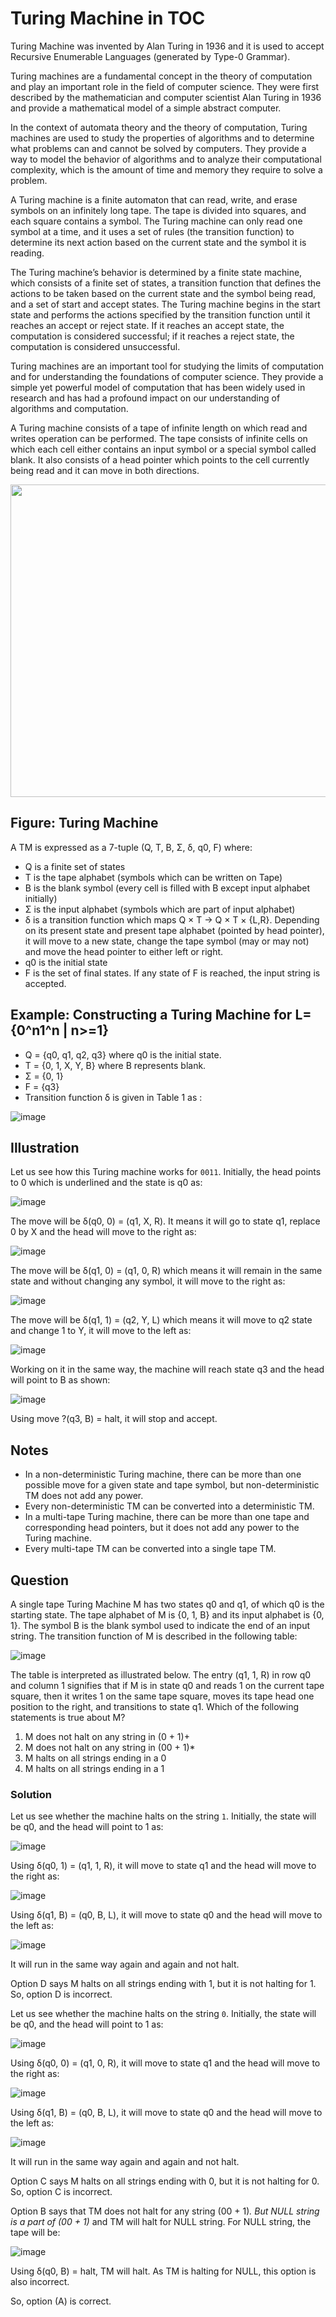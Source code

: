 
# Turing Machine in TOC


Turing Machine was invented by Alan Turing in 1936 and it is used to accept Recursive Enumerable Languages (generated by Type-0 Grammar).

Turing machines are a fundamental concept in the theory of computation and play an important role in the field of computer science. They were first described by the mathematician and computer scientist Alan Turing in 1936 and provide a mathematical model of a simple abstract computer.

In the context of automata theory and the theory of computation, Turing machines are used to study the properties of algorithms and to determine what problems can and cannot be solved by computers. They provide a way to model the behavior of algorithms and to analyze their computational complexity, which is the amount of time and memory they require to solve a problem.

A Turing machine is a finite automaton that can read, write, and erase symbols on an infinitely long tape. The tape is divided into squares, and each square contains a symbol. The Turing machine can only read one symbol at a time, and it uses a set of rules (the transition function) to determine its next action based on the current state and the symbol it is reading.

The Turing machine’s behavior is determined by a finite state machine, which consists of a finite set of states, a transition function that defines the actions to be taken based on the current state and the symbol being read, and a set of start and accept states. The Turing machine begins in the start state and performs the actions specified by the transition function until it reaches an accept or reject state. If it reaches an accept state, the computation is considered successful; if it reaches a reject state, the computation is considered unsuccessful.

Turing machines are an important tool for studying the limits of computation and for understanding the foundations of computer science. They provide a simple yet powerful model of computation that has been widely used in research and has had a profound impact on our understanding of algorithms and computation.

A Turing machine consists of a tape of infinite length on which read and writes operation can be performed. The tape consists of infinite cells on which each cell either contains an input symbol or a special symbol called blank. It also consists of a head pointer which points to the cell currently being read and it can move in both directions.






<img src="![image](https://github.com/user-attachments/assets/fb68225a-ef12-47f3-9c85-55bc59b8e71a)" width="700" height="500">



## Figure: Turing Machine

A TM is expressed as a 7-tuple (Q, T, B, Σ, δ, q0, F) where:
- Q is a finite set of states
- T is the tape alphabet (symbols which can be written on Tape)
- B is the blank symbol (every cell is filled with B except input alphabet initially)
- Σ is the input alphabet (symbols which are part of input alphabet)
- δ is a transition function which maps Q × T → Q × T × {L,R}. Depending on its present state and present tape alphabet (pointed by head pointer), it will move to a new state, change the tape symbol (may or may not) and move the head pointer to either left or right.
- q0 is the initial state
- F is the set of final states. If any state of F is reached, the input string is accepted.

## Example: Constructing a Turing Machine for L={0^n1^n | n>=1}
- Q = {q0, q1, q2, q3} where q0 is the initial state.
- T = {0, 1, X, Y, B} where B represents blank.
- Σ = {0, 1}
- F = {q3}
- Transition function δ is given in Table 1 as :

![image](https://github.com/user-attachments/assets/1963e4d6-8bc8-4dce-92d9-57de0ce12e52)

  

##                                            Illustration
Let us see how this Turing machine works for `0011`. Initially, the head points to 0 which is underlined and the state is q0 as:

 ![image](https://github.com/user-attachments/assets/278a633e-c7a1-42b2-a4a8-5fe4c8963edc)


The move will be δ(q0, 0) = (q1, X, R). It means it will go to state q1, replace 0 by X and the head will move to the right as:


![image](https://github.com/user-attachments/assets/b3cf36b5-0b01-47f8-8334-fdbfeab0770e)

 

The move will be δ(q1, 0) = (q1, 0, R) which means it will remain in the same state and without changing any symbol, it will move to the right as:

 ![image](https://github.com/user-attachments/assets/2108f5f9-996a-4aa6-8c18-06cd8acf687e)


The move will be δ(q1, 1) = (q2, Y, L) which means it will move to q2 state and change 1 to Y, it will move to the left as:

 ![image](https://github.com/user-attachments/assets/3152344e-c670-47a3-b5c0-fe05c8dcf51f)


Working on it in the same way, the machine will reach state q3 and the head will point to B as shown:

 ![image](https://github.com/user-attachments/assets/52b136a7-38d5-4e6d-b316-14975bf768c6)


Using move ?(q3, B) = halt, it will stop and accept.

## Notes
- In a non-deterministic Turing machine, there can be more than one possible move for a given state and tape symbol, but non-deterministic TM does not add any power.
- Every non-deterministic TM can be converted into a deterministic TM.
- In a multi-tape Turing machine, there can be more than one tape and corresponding head pointers, but it does not add any power to the Turing machine.
- Every multi-tape TM can be converted into a single tape TM.

## Question
A single tape Turing Machine M has two states q0 and q1, of which q0 is the starting state. The tape alphabet of M is {0, 1, B} and its input alphabet is {0, 1}. The symbol B is the blank symbol used to indicate the end of an input string. The transition function of M is described in the following table:

 ![image](https://github.com/user-attachments/assets/5bc03090-c105-424a-bc17-e546a3a3cd29)


The table is interpreted as illustrated below. The entry (q1, 1, R) in row q0 and column 1 signifies that if M is in state q0 and reads 1 on the current tape square, then it writes 1 on the same tape square, moves its tape head one position to the right, and transitions to state q1. Which of the following statements is true about M?

1. M does not halt on any string in (0 + 1)+
2. M does not halt on any string in (00 + 1)*
3. M halts on all strings ending in a 0
4. M halts on all strings ending in a 1

### Solution
Let us see whether the machine halts on the string `1`. Initially, the state will be q0, and the head will point to 1 as:

![image](https://github.com/user-attachments/assets/97304b9c-576e-410a-aebb-2b2a185b54f2)


Using δ(q0, 1) = (q1, 1, R), it will move to state q1 and the head will move to the right as:

![image](https://github.com/user-attachments/assets/733038ff-e32d-4092-a3bd-fa985ae036e3)


Using δ(q1, B) = (q0, B, L), it will move to state q0 and the head will move to the left as:

![image](https://github.com/user-attachments/assets/6ef31a6d-f05e-4438-b80f-158fad94ec24)


It will run in the same way again and again and not halt.

Option D says M halts on all strings ending with 1, but it is not halting for 1. So, option D is incorrect.

Let us see whether the machine halts on the string `0`. Initially, the state will be q0, and the head will point to 1 as:


![image](https://github.com/user-attachments/assets/b9b4f7b0-25c9-412b-8739-0e5625594c5d)


Using δ(q0, 0) = (q1, 0, R), it will move to state q1 and the head will move to the right as:


![image](https://github.com/user-attachments/assets/570bef89-d443-4f8f-ab17-e0a439e3cd7b)


Using δ(q1, B) = (q0, B, L), it will move to state q0 and the head will move to the left as:


![image](https://github.com/user-attachments/assets/b327a63e-c404-4faf-82e0-f69a740386c3)


It will run in the same way again and again and not halt.

Option C says M halts on all strings ending with 0, but it is not halting for 0. So, option C is incorrect.

Option B says that TM does not halt for any string (00 + 1)*. But NULL string is a part of (00 + 1)* and TM will halt for NULL string. For NULL string, the tape will be:
 
 
 ![image](https://github.com/user-attachments/assets/72e9f69c-ea95-4399-93b4-1a00b4dfccd4)

 


 
Using δ(q0, B) = halt, TM will halt. As TM is halting for NULL, this option is also incorrect.

So, option (A) is correct.
 
